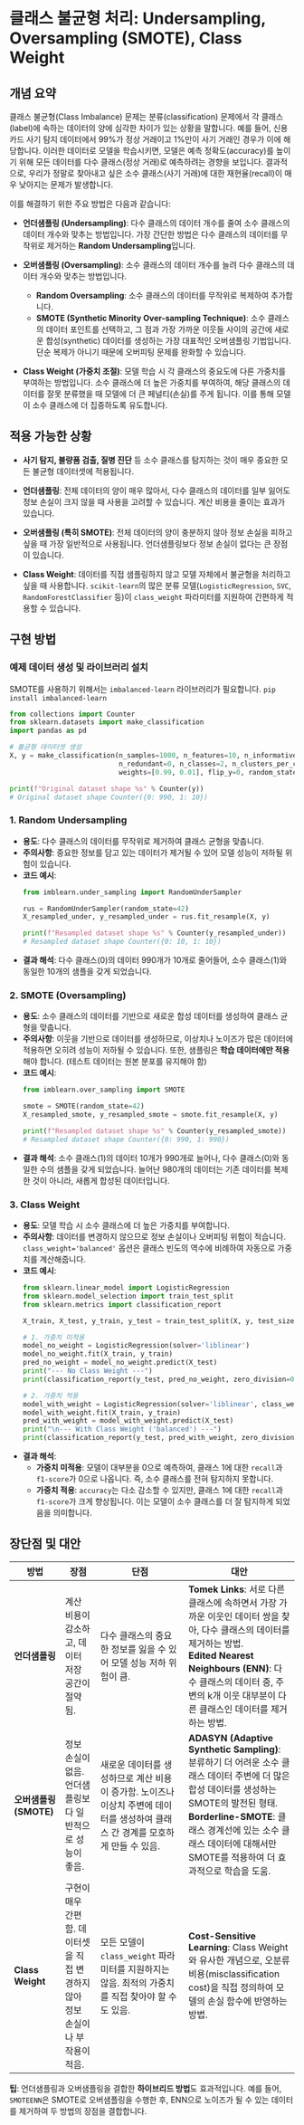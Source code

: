# 클래스 불균형 처리: Undersampling, Oversampling (SMOTE), Class Weight

## 개념 요약

클래스 불균형(Class Imbalance) 문제는 분류(classification) 문제에서 각 클래스(label)에 속하는 데이터의 양에 심각한 차이가 있는 상황을 말합니다. 예를 들어, 신용카드 사기 탐지 데이터에서 99%가 정상 거래이고 1%만이 사기 거래인 경우가 이에 해당합니다. 이러한 데이터로 모델을 학습시키면, 모델은 예측 정확도(accuracy)를 높이기 위해 모든 데이터를 다수 클래스(정상 거래)로 예측하려는 경향을 보입니다. 결과적으로, 우리가 정말로 찾아내고 싶은 소수 클래스(사기 거래)에 대한 재현율(recall)이 매우 낮아지는 문제가 발생합니다.

이를 해결하기 위한 주요 방법은 다음과 같습니다:

- **언더샘플링 (Undersampling)**: 다수 클래스의 데이터 개수를 줄여 소수 클래스의 데이터 개수와 맞추는 방법입니다. 가장 간단한 방법은 다수 클래스의 데이터를 무작위로 제거하는 **Random Undersampling**입니다.

- **오버샘플링 (Oversampling)**: 소수 클래스의 데이터 개수를 늘려 다수 클래스의 데이터 개수와 맞추는 방법입니다. 
    - **Random Oversampling**: 소수 클래스의 데이터를 무작위로 복제하여 추가합니다.
    - **SMOTE (Synthetic Minority Over-sampling Technique)**: 소수 클래스의 데이터 포인트를 선택하고, 그 점과 가장 가까운 이웃들 사이의 공간에 새로운 합성(synthetic) 데이터를 생성하는 가장 대표적인 오버샘플링 기법입니다. 단순 복제가 아니기 때문에 오버피팅 문제를 완화할 수 있습니다.

- **Class Weight (가중치 조절)**: 모델 학습 시 각 클래스의 중요도에 다른 가중치를 부여하는 방법입니다. 소수 클래스에 더 높은 가중치를 부여하여, 해당 클래스의 데이터를 잘못 분류했을 때 모델에 더 큰 페널티(손실)를 주게 됩니다. 이를 통해 모델이 소수 클래스에 더 집중하도록 유도합니다.

## 적용 가능한 상황

- **사기 탐지, 불량품 검출, 질병 진단** 등 소수 클래스를 탐지하는 것이 매우 중요한 모든 불균형 데이터셋에 적용됩니다.

- **언더샘플링**: 전체 데이터의 양이 매우 많아서, 다수 클래스의 데이터를 일부 잃어도 정보 손실이 크지 않을 때 사용을 고려할 수 있습니다. 계산 비용을 줄이는 효과가 있습니다.

- **오버샘플링 (특히 SMOTE)**: 전체 데이터의 양이 충분하지 않아 정보 손실을 피하고 싶을 때 가장 일반적으로 사용됩니다. 언더샘플링보다 정보 손실이 없다는 큰 장점이 있습니다.

- **Class Weight**: 데이터를 직접 샘플링하지 않고 모델 자체에서 불균형을 처리하고 싶을 때 사용합니다. `scikit-learn`의 많은 분류 모델(`LogisticRegression`, `SVC`, `RandomForestClassifier` 등)이 `class_weight` 파라미터를 지원하여 간편하게 적용할 수 있습니다.

## 구현 방법

### 예제 데이터 생성 및 라이브러리 설치

SMOTE를 사용하기 위해서는 `imbalanced-learn` 라이브러리가 필요합니다.
`pip install imbalanced-learn`

```python
from collections import Counter
from sklearn.datasets import make_classification
import pandas as pd

# 불균형 데이터셋 생성
X, y = make_classification(n_samples=1000, n_features=10, n_informative=5, 
                           n_redundant=0, n_classes=2, n_clusters_per_class=1,
                           weights=[0.99, 0.01], flip_y=0, random_state=42)

print(f"Original dataset shape %s" % Counter(y))
# Original dataset shape Counter({0: 990, 1: 10})
```

### 1. Random Undersampling

- **용도**: 다수 클래스의 데이터를 무작위로 제거하여 클래스 균형을 맞춥니다.
- **주의사항**: 중요한 정보를 담고 있는 데이터가 제거될 수 있어 모델 성능이 저하될 위험이 있습니다.
- **코드 예시**:
  ```python
  from imblearn.under_sampling import RandomUnderSampler

  rus = RandomUnderSampler(random_state=42)
  X_resampled_under, y_resampled_under = rus.fit_resample(X, y)

  print(f"Resampled dataset shape %s" % Counter(y_resampled_under))
  # Resampled dataset shape Counter({0: 10, 1: 10})
  ```
- **결과 해석**: 다수 클래스(0)의 데이터 990개가 10개로 줄어들어, 소수 클래스(1)와 동일한 10개의 샘플을 갖게 되었습니다.

### 2. SMOTE (Oversampling)

- **용도**: 소수 클래스의 데이터를 기반으로 새로운 합성 데이터를 생성하여 클래스 균형을 맞춥니다.
- **주의사항**: 이웃을 기반으로 데이터를 생성하므로, 이상치나 노이즈가 많은 데이터에 적용하면 오히려 성능이 저하될 수 있습니다. 또한, 샘플링은 **학습 데이터에만 적용**해야 합니다. (테스트 데이터는 원본 분포를 유지해야 함)
- **코드 예시**:
  ```python
  from imblearn.over_sampling import SMOTE

  smote = SMOTE(random_state=42)
  X_resampled_smote, y_resampled_smote = smote.fit_resample(X, y)

  print(f"Resampled dataset shape %s" % Counter(y_resampled_smote))
  # Resampled dataset shape Counter({0: 990, 1: 990})
  ```
- **결과 해석**: 소수 클래스(1)의 데이터 10개가 990개로 늘어나, 다수 클래스(0)와 동일한 수의 샘플을 갖게 되었습니다. 늘어난 980개의 데이터는 기존 데이터를 복제한 것이 아니라, 새롭게 합성된 데이터입니다.

### 3. Class Weight

- **용도**: 모델 학습 시 소수 클래스에 더 높은 가중치를 부여합니다.
- **주의사항**: 데이터를 변경하지 않으므로 정보 손실이나 오버피팅 위험이 적습니다. `class_weight='balanced'` 옵션은 클래스 빈도의 역수에 비례하여 자동으로 가중치를 계산해줍니다.
- **코드 예시**:
  ```python
  from sklearn.linear_model import LogisticRegression
  from sklearn.model_selection import train_test_split
  from sklearn.metrics import classification_report

  X_train, X_test, y_train, y_test = train_test_split(X, y, test_size=0.3, random_state=42)

  # 1. 가중치 미적용
  model_no_weight = LogisticRegression(solver='liblinear')
  model_no_weight.fit(X_train, y_train)
  pred_no_weight = model_no_weight.predict(X_test)
  print("--- No Class Weight ---")
  print(classification_report(y_test, pred_no_weight, zero_division=0))

  # 2. 가중치 적용
  model_with_weight = LogisticRegression(solver='liblinear', class_weight='balanced')
  model_with_weight.fit(X_train, y_train)
  pred_with_weight = model_with_weight.predict(X_test)
  print("\n--- With Class Weight ('balanced') ---")
  print(classification_report(y_test, pred_with_weight, zero_division=0))
  ```
- **결과 해석**:
  - **가중치 미적용**: 모델이 대부분을 0으로 예측하여, 클래스 1에 대한 `recall`과 `f1-score`가 0으로 나옵니다. 즉, 소수 클래스를 전혀 탐지하지 못합니다.
  - **가중치 적용**: `accuracy`는 다소 감소할 수 있지만, 클래스 1에 대한 `recall`과 `f1-score`가 크게 향상됩니다. 이는 모델이 소수 클래스를 더 잘 탐지하게 되었음을 의미합니다.

## 장단점 및 대안

| 방법 | 장점 | 단점 | 대안 |
|---|---|---|---|
| **언더샘플링** | 계산 비용이 감소하고, 데이터 저장 공간이 절약됨. | 다수 클래스의 중요한 정보를 잃을 수 있어 모델 성능 저하 위험이 큼. | **Tomek Links**: 서로 다른 클래스에 속하면서 가장 가까운 이웃인 데이터 쌍을 찾아, 다수 클래스의 데이터를 제거하는 방법. <br> **Edited Nearest Neighbours (ENN)**: 다수 클래스의 데이터 중, 주변의 k개 이웃 대부분이 다른 클래스인 데이터를 제거하는 방법. |
| **오버샘플링 (SMOTE)** | 정보 손실이 없음. 언더샘플링보다 일반적으로 성능이 좋음. | 새로운 데이터를 생성하므로 계산 비용이 증가함. 노이즈나 이상치 주변에 데이터를 생성하여 클래스 간 경계를 모호하게 만들 수 있음. | **ADASYN (Adaptive Synthetic Sampling)**: 분류하기 더 어려운 소수 클래스 데이터 주변에 더 많은 합성 데이터를 생성하는 SMOTE의 발전된 형태. <br> **Borderline-SMOTE**: 클래스 경계선에 있는 소수 클래스 데이터에 대해서만 SMOTE를 적용하여 더 효과적으로 학습을 도움. |
| **Class Weight** | 구현이 매우 간편함. 데이터셋을 직접 변경하지 않아 정보 손실이나 부작용이 적음. | 모든 모델이 `class_weight` 파라미터를 지원하지는 않음. 최적의 가중치를 직접 찾아야 할 수도 있음. | **Cost-Sensitive Learning**: Class Weight와 유사한 개념으로, 오분류 비용(misclassification cost)을 직접 정의하여 모델의 손실 함수에 반영하는 방법. |

**팁**: 언더샘플링과 오버샘플링을 결합한 **하이브리드 방법**도 효과적입니다. 예를 들어, `SMOTEENN`은 SMOTE로 오버샘플링을 수행한 후, ENN으로 노이즈가 될 수 있는 데이터를 제거하여 두 방법의 장점을 결합합니다.

```